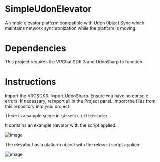 # SimpleUdonElevator
A simple elevator platform compatible with Udon Object Sync which maintains network synchronization while the platform is moving.

# Dependencies
This project requires the VRChat SDK 3 and UdonSharp to function.

# Instructions
Import the VRCSDK3.
Import UdonSharp.
Ensure you have no console errors. If necessary, reimport all in the Project panel.
Import the files from this repository into your project.

There is a sample scene in `\Assets\_LilitheLotor_`.

It contains an example elevator with the script applied.

![image](https://user-images.githubusercontent.com/1637212/158292598-570612d3-9755-4d63-a5c7-ca31b7dd1a20.png)

The elevator has a platform object with the relevant script applied:

![image](https://user-images.githubusercontent.com/1637212/158292727-10e8585e-bd59-43a6-9032-746349ecd0ff.png)
